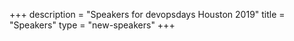 +++
description = "Speakers for devopsdays Houston 2019"
title = "Speakers"
type = "new-speakers"
+++